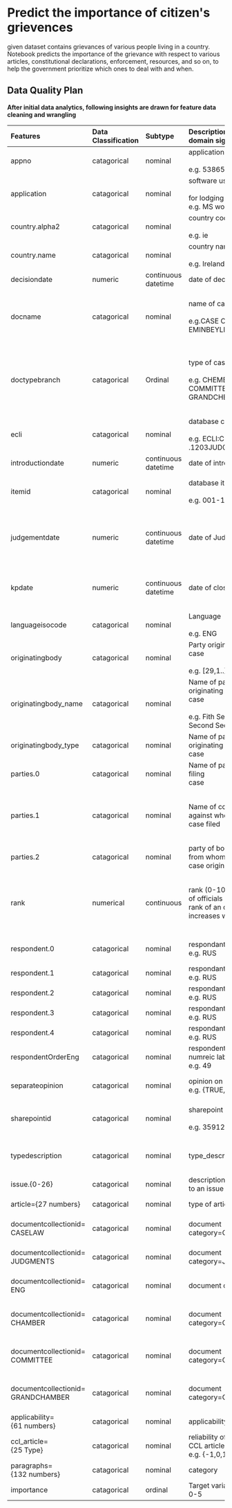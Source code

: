# Predict the importance of citizen's grievences
given dataset contains grievances of various people living in a country. Notebook predicts the importance of the grievance with respect to various articles, constitutional declarations, enforcement, resources, and so on, to help the government prioritize which ones to deal with and when.

## Data Quality Plan
**After initial data analytics, following insights are drawn for feature data cleaning and wrangling**

| Features                  | Data<br>Classification| Subtype    | Description Or<br>domain significance  | Data quality issue |Solution Strategy |
|:------------------------- |:------------------ |:---------- |:-----------|:-------------- |:-------------- | 
| appno                                 | catagorical        | nominal    | application number<br><br>e.g. 53865/11|**NO_SIG**<br>13467 unique values<br>No nulls|**Drop**<br>|
| application                           | catagorical        | nominal    | software used<br><br>for lodging complaint<br>e.g. MS word|**NO_SIG**<br>1 unique value<br>no null|**Drop**<br>|
| country.alpha2                        | catagorical        | nominal    | country code<br><br>e.g. ie|**SIG**<br>46 unique countries<br>no nulls|**Keep**<br>|
| country.name                          | catagorical        | nominal    | country name<br><br>e.g. Ireland|**HCR**<br>Corr->1 with<br>'country.alpha2'|**Drop**<br>|
| decisiondate                          | numeric            | continuous<br>datetime   | date of decision|**NO_SIG**<br>92% null values|**Drop**<br>|
| docname                               | catagorical        | nominal    | name of case<br><br>e.g.CASE OF <br>EMINBEYLI v. RUSSIA|**NO_SIG**<br>name of complainant <br>and country available <br>in features 'country.name' <br>and 'parties.0'|**Drop**<br>|
| doctypebranch                         | catagorical        | Ordinal    | type of case<br><br>e.g. CHEMBER, COMMITTEE,<br>GRANDCHEMBER|**SIG**<br>represented in 1-hot<br>encoded form<br>in feature<br>'documentcollectionid=<br>{CHEMBER, COMMITTEE,<br>GRANDCHEMBER}'|**Drop**<br>|
| ecli                                  | catagorical        | nominal    | database case ID<br><br>e.g. ECLI:CE:ECHR:2015:<br>.1203JUD005386511|**NO_SIG**<br>primary key<br>no contribution<br>in prediction|**Drop**<br>|
| introductiondate                      | numeric            | continuous<br>datetime   | date of introduction|**NO_SIG**<br>92% null values|**Drop**<br>|
| itemid                                | catagorical        | nominal    | database item ID<br><br>e.g. 001-108659|**NO_SIG**<br>primary key<br>no contribution<br>in prediction|**Drop**<br>|
| judgementdate                         | numeric            | continuous<br>datetime   | date of Judgement|**SIG**<br>No null values<br>2088 unique<br>entries in<br>13638 samples|**Keep**<br><br>seperate into quarter, month, year, weekday|
| kpdate                                | numeric            | continuous<br>datetime   | date of closure|**SIG**<br>No null values<br>2088 unique<br>entries in<br>13638 samples|**Drop**<br>Duplicate of judgementdate|
| languageisocode                       | catagorical        | nominal    | Language<br><br>e.g. ENG|**NO_SIG**<br>1 unique value<br>no null|**Drop**<br>|
| originatingbody                       | catagorical        | nominal    | Party originating<br>case<br><br>e.g. [29,1..]|**SIG**<br>13 unique value<br>no null|**Keep**<br><br>typecast as categorical|
| originatingbody_name                  | catagorical        | nominal    | Name of party<br>originating<br>case<br><br>e.g. Fith Section Committee,<br>Second Section|**HCR**<br>Corr->1 with<br>'originatingbody'|**Drop**<br>|
| originatingbody_type                  | catagorical        | nominal    | Name of party<br>originating<br>case|**NO_SIG**<br>1 unique value<br>no null|**Drop**<br>|
| parties.0                             | catagorical        | nominal    | Name of party<br>filing<br>case|**NO_SIG**<br>12535 unique values<br>no null|**Drop**<br>|
| parties.1                             | catagorical        | nominal    | Name of country/s<br>against whome<br>case filed|**NO_SIG**<br>107 unique values<br>no null<br>majority of values<br>correlate with<br>'country.alpha2'|**Drop**<br>|
| parties.2                             | catagorical        | nominal    | party of body <br>from whom the<br> case originated|**NO_SIG**<br>1 unique value<br>no null|**Drop**<br>|
| rank                                  | numerical        | continuous   | rank (0-10000)<br>of officials<br>rank of an official<br>increases with value|**SIG**<br>6484 unique values<br>no null|**Keep**<br><br>high cardinality feature<br>binning is necessary|
| respondent.0                          | catagorical        | nominal    | respondant to grievence<br>e.g. RUS|**HCR**<br>Corr->1 with<br>'country.alpha2'|**Drop**<br>|
| respondent.1                          | catagorical        | nominal    |respondant to grievence<br>e.g. RUS|**NO_SIG**<br>99% null values|**Drop**<br>|
| respondent.2                          | catagorical        | nominal    | respondant to grievence<br>e.g. RUS|**NO_SIG**<br>99% null values|**Drop**<br>|
| respondent.3                          | catagorical        | nominal    | respondant to grievence<br>e.g. RUS|**NO_SIG**<br>99% null values|**Drop**<br>|
| respondent.4                          | catagorical        | nominal    | respondant to grievence<br>e.g. RUS|**NO_SIG**<br>99% null values|**Drop**<br>|
| respondentOrderEng                    | catagorical        | nominal    | respondent information<br>numreic label<br>e.g. 49|**HCR**<br>Corr->1 with<br>'country.alpha2'|**Drop**<br>|
| separateopinion                       | catagorical        | nominal    | opinion on a case<br> e.g. {TRUE, FALSE}|**SIG**<br>No null values<br>Boolean feature|**Keep**<br>|
| sharepointid                          | catagorical        | nominal    | sharepoint ID<br><br>e.g. 359124|**NO_SIG**<br>primary key<br>no contribution<br>in prediction|**Drop**<br>|
| typedescription                       | catagorical        | nominal    | type_description {12- 19}|**SIG**<br>No null values<br>5 distinct values|**Keep**<br><br>typecast as categorical|
| issue.{0-26}                          | catagorical        | nominal    | description with respect<br>to an issue|**SIG**<br>1 hot encoded|**Keep**<br>|
| article={27 numbers}                  | catagorical        | nominal    | type of article|**SIG**<br>1 hot encoded|**Keep**<br>|
| documentcollectionid=<br>CASELAW      | catagorical        | nominal    | document category=CASELAW   |**NO_SIG**<br>1 unique value<br>no null|**Drop**<br>|
| documentcollectionid=<br>JUDGMENTS    | catagorical        | nominal    | document category=JUDGEMENTS|**NO_SIG**<br>1 unique value<br>no null|**Drop**<br>|
| documentcollectionid=<br>ENG          | catagorical        | nominal    | document category=ENG|**NO_SIG**<br>1 unique value<br>no null|**Drop**<br>|
| documentcollectionid=<br>CHAMBER      | catagorical        | nominal    | document category=CHEMBERS|**SIG**<br>1 hot encoded<br>from feature<br>'doctypebranch'|**Keep**<br>|
| documentcollectionid=<br>COMMITTEE    | catagorical        | nominal    | document category=COMMITTEE|**SIG**<br>1 hot encoded<br>from feature<br>'doctypebranch'|**Keep**<br>|
| documentcollectionid=<br>GRANDCHAMBER | catagorical        | nominal    | document category=GRANDCHEMBER|**SIG**<br>1 hot encoded<br>from feature<br>'doctypebranch'|**Keep**<br>|
| applicability=<br>{61 numbers}        | catagorical        | nominal    |  applicability of case|**SIG**<br>1 hot encoded|**Keep**<br>|
| ccl_article=<br>{25 Type}             | catagorical        | nominal    | reliability of<br>CCL article type<br>e.g. {-1,0,1}|**SIG**<br>1 hot encoded|**Keep**<br>|
| paragraphs=<br>{132 numbers}          | catagorical        | nominal    | category   |**SIG**<br>1 hot encoded|**Keep**<br>|
| importance                            | catagorical        | ordinal    | Target variable<br>0-5|**SIG**<br>target variable|**Keep**<br>|

